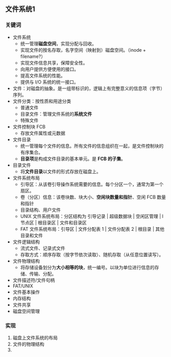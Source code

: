 ## 文件系统1
### 关键词
- 文件系统
  - 统一管理**磁盘空间**，实现分配与回收。
  - 实现文件的按名存取，名字空间（映射到）磁盘空间。（inode + filename?）
  - 实现文件信息共享，保障安全性。
  - 向用户提供方便使用的接口。
  - 提高文件系统的性能。
  - 提供与 I/O 系统的统一接口。
- 文件：对磁盘的抽象。是一组带标识的，逻辑上有完整意义的信息项（字节）序列。
- 文件分类：按性质和用途分类
  - 普通文件
  - 目录文件：管理文件系统的**系统文件**
  - 特殊文件
- 文件控制块 FCB
  - 存放文件属性或元数据
- 文件目录
  - 统一管理每个文件的信息。所有文件的信息组织在一起，是文件控制块的有序集合。
  - **目录项**是构成文件目录的基本单元。是 **FCB 的子集**。
- 目录文件
  - 将**文件目录**以文件的形式存放在磁盘上。
- 文件系统布局
  - 引导区：从该卷引导操作系统需要的信息。每个分区一个，通常为第一个扇区。
  - 卷（分区）信息：该卷块数、块大小、**空闲块数量和指针**、空闲 FCB 数量和指针
  - 目录结构、用户文件
  - UNIX 文件系统布局：分区结构为 引导记录 | 超级数据块 | 空闲区管理 | I节点区 | 根目录区 | 文件和目录区
  - FAT 文件系统布局：引导区 | 文件分配表 1 | 文件分配表 2 | 根目录 | 其他目录和文件
- 文件逻辑结构
  - 流式文件、记录式文件
  - 存取方式：顺序存取（按字节依次读取）、随机存取（从任意位置读写）。
- 文件物理结构
  - 将存储设备划分为**大小相等的块**，统一编号。以块为单位进行信息的存储、传输、分配。
- 文件描述符/文件句柄
- FAT/UNIX
- 文件基本操作
- 内存结构
- 文件共享
- 磁盘空间管理
### 实现
1. 磁盘上文件系统的布局
2. 文件的物理结构
3. 
